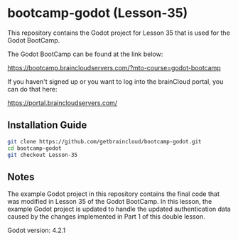 # bootcamp-godot (Lesson-35)

This repository contains the Godot project for Lesson 35 that is used for the Godot BootCamp.

The Godot BootCamp can be found at the link below:

https://bootcamp.braincloudservers.com/?mto-course=godot-bootcamp


If you haven't signed up or you want to log into the brainCloud portal, you can do that here:

https://portal.braincloudservers.com/


## Installation Guide

```bash
git clone https://github.com/getbraincloud/bootcamp-godot.git
cd bootcamp-godot
git checkout Lesson-35
```

## Notes

The example Godot project in this repository contains the final code that was modified in Lesson 35 of the Godot BootCamp. In this lesson, the example Godot project is updated to handle the updated authentication data caused by the changes implemented in Part 1 of this double lesson.

Godot version: 4.2.1
